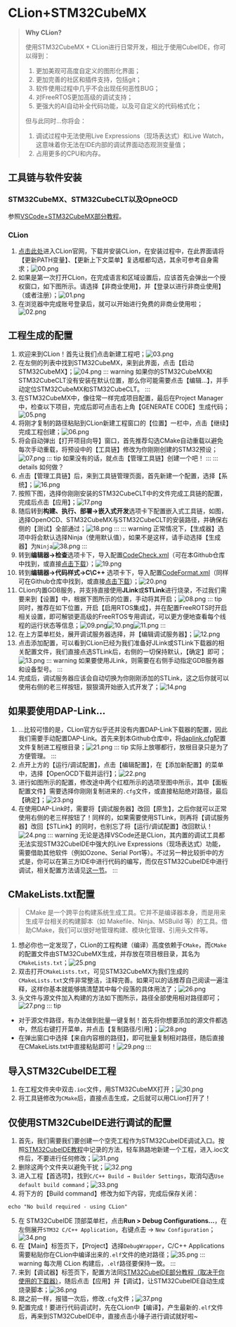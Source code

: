 # CLion+STM32CubeMX
> **Why CLion?**
>
> 使用STM32CubeMX + CLion进行日常开发，相比于使用CubeIDE，你可以得到：
> 1. 更加美观可高度自定义的图形化界面；
> 2. 更加完善的社区和插件支持，包括git；
> 3. 软件使用过程中几乎不会出现任何恶性BUG；
> 4. 对FreeRTOS更加高级的调试支持；
> 5. 更强大的AI自动补全代码功能，以及可自定义的代码格式化；
> 
> 但与此同时...你将会：
> 1. 调试过程中无法使用Live Expressions（现场表达式）和Live Watch，这意味着你无法在IDE内部的调试界面动态观测变量值；
> 2. 占用更多的CPU和内存。

## 工具链与软件安装

### STM32CubeMX、STM32CubeCLT以及OpneOCD

参照[VSCode+STM32CubeMX部分教程](/教程/正文/IDE/VSCode.md)。

### CLion

1. [点击此处](https://www.jetbrains.com.cn/clion/)进入CLion官网，下载并安装CLion，在安装过程中，在此界面请将【更新PATH变量】、【更新上下文菜单】复选框都勾选，其余可参考自身需求；![00.png](../../../images/IDE/CLion/00.png)
2. 如果是第一次打开CLion，在完成语言和区域设置后，应该首先会弹出一个授权窗口，如下图所示。请选择【非商业使用】，并【登录以进行非商业使用】（或者注册）；![01.png](../../../images/IDE/CLion/01.png)
3. 在浏览器中完成账号登录后，就可以开始进行免费的非商业使用啦；![02.png](../../../images/IDE/CLion/02.png)

## 工程生成的配置

1. 欢迎来到CLion！首先让我们点击新建工程吧；![03.png](../../../images/IDE/CLion/03.png)
2. 在左侧的列表中找到STM32CubeMX，来到此界面，点击【启动STM32CubeMX】；![04.png](../../../images/IDE/CLion/04.png)
::: warning
如果你的STM32CubeMX和STM32CubeCLT没有安装在默认位置，那么你可能需要点击【编辑...】，并手动定位STM32CubeMX和STM32CubeCLT。
:::
3. 在STM32CubeMX中，像往常一样完成项目配置，最后在Project Manager中，检查以下项目，完成后即可点击右上角【GENERATE CODE】生成代码；![05.png](../../../images/IDE/CLion/05.png)
4. 将刚才复制的路径粘贴到CLion新建工程窗口的【位置】一栏中，点击【继续】完成工程创建；![06.png](../../../images/IDE/CLion/06.png)
5. 将会自动弹出【打开项目向导】窗口，首先推荐勾选CMake自动重载以避免每次手动重载，将预设中的【工具链】修改为你刚刚创建的STM32预设；![07.png](../../../images/IDE/CLion/07.png)
::: tip
如果没有的话，就点击【管理工具链】创建一个吧！
:::
::: details 如何做？
1. 点击【管理工具链】后，来到工具链管理页面，首先新建一个配置，选择【系统】；![16.png](../../../images/IDE/CLion/16.png)
2. 按照下图，选择你刚刚安装的STM32CubeCLT中的文件完成工具链的配置，完成后点击【应用】；![17.png](../../../images/IDE/CLion/17.png)
3. 随后转到**构建、执行、部署→嵌入式开发**选项卡下配置嵌入式工具链，如图，选择OpenOCD、STM32CubeMX与STM32CubeCLT的安装路径，并确保右侧的【测试】全部通过；![18.png](../../../images/IDE/CLion/18.png)
:::
::: warning
正常情况下，【生成器】选项中将会默认选择Ninja（使用默认值），如果不是这样，请手动选择【生成器】为`Ninja`![38.png](../../../images/IDE/CLion/38.png)
:::
6. <Badge type="warning" text="可选步骤" />转到**编辑器→检查**选项卡下，导入配置[CodeCheck.xml](https://github.com/SUT-DTS/SUT-DTS.github.io/blob/db7044fd90bd89034067e8a7a245372294fb69b9/CLion_dev_env/CodeCheck.xml)（可在本Github仓库中找到，或直接[点击下载](https://github.com/SUT-DTS/SUT-DTS.github.io/releases/download/Ver.CH1.10-B/CLion_dev_env.zip)）；![19.png](../../../images/IDE/CLion/19.png)
7. <Badge type="warning" text="可选步骤" />转到**编辑器→代码样式→C\C++** 选项卡下，导入配置[CodeFormat.xml](https://github.com/SUT-DTS/SUT-DTS.github.io/blob/db7044fd90bd89034067e8a7a245372294fb69b9/CLion_dev_env/CodeFormat.xml)（同样可在Github仓库中找到，或直接[点击下载](https://github.com/SUT-DTS/SUT-DTS.github.io/releases/download/Ver.CH1.10-B/CLion_dev_env.zip)）；![20.png](../../../images/IDE/CLion/20.png)
8. CLion内置GDB服务，并支持直接使用**JLink**或**STLink**进行烧录，不过我们需要来到【设置】中，根据下图所示的位置，手动将其开启；![08.png](../../../images/IDE/CLion/08.png)
::: tip
同时，推荐在如下位置，开启【启用RTOS集成】，并在配置FreeROTS时开启相关设置，即可解锁更高级的FreeRTOS专用调试，可以更方便地查看每个线程的运行状态等信息；![09.png](../../../images/IDE/CLion/09.png)![10.png](../../../images/IDE/CLion/10.png)![11.png](../../../images/IDE/CLion/11.png)
:::
9. 在上方菜单栏处，展开调试服务器选择，并【编辑调试服务器】；![12.png](../../../images/IDE/CLion/12.png)
10. 点击添加配置，可以看到CLion已经为我们准备好JLink或STLink下载器的相关配置文件，我们直接点选STLink后，右侧的一切保持默认，【确定】即可；![13.png](../../../images/IDE/CLion/13.png)
::: warning
如果要使用JLink，则需要在右侧手动指定GDB服务器和设备型号。
:::
11. 完成后，调试服务器应该会自动切换为你刚刚添加的STLink，这之后你就可以使用右侧的老三样按钮，狠狠滴开始嵌入式开发了；![14.png](../../../images/IDE/CLion/14.png)

## 如果要使用DAP-Link...

1. ...比较可惜的是，CLion官方似乎还并没有内置DAP-Link下载器的配置，因此我们需要手动配置DAP-Link。首先来到本Github仓库中，将[daplink.cfg](https://github.com/SUT-DTS/SUT-DTS.github.io/blob/db7044fd90bd89034067e8a7a245372294fb69b9/CLion_dev_env/daplink.cfg)配置文件复制进工程根目录；![21.png](../../../images/IDE/CLion/21.png)
::: tip
实际上放哪都行，放根目录只是为了方便管理。
:::
2. 点开上方的【运行/调试配置】，点击【编辑配置】，在【添加新配置】的菜单中，选择【OpenOCD下载并运行】；![22.png](../../../images/IDE/CLion/22.png)
3. 进行如图所示的配置，修改途中两个红框所示的选项至图中所示，其中【面板配置文件】需要选择你刚刚复制进来的`.cfg`文件，或直接粘贴绝对路径，最后【确定】；![23.png](../../../images/IDE/CLion/23.png)
4. 在使用DAP-Link时，需要将【调试服务器】改回【原生】，之后你就可以正常使用右侧的老三样按钮了！同样的，如果需要使用STLink，则再将【调试服务器】改回【STLink】的同时，也别忘了将【运行/调试配置】改回默认！![24.png](../../../images/IDE/CLion/24.png)
::: warning
无论是选择VSCode还是CLion，其内置的调试工具都无法实现STM32CubeIDE中强大的Live Expressions（现场表达式）功能，需要借助其他软件（例如Ozone、Serial Port等）。不过另一种比较折中的方式是，你可以在第三方IDE中进行代码的编写，而仅在STM32CubeIDE中进行调试，相关配置方法请见[这一节](/教程/正文/IDE/CLion#仅使用stm32cubeide进行调试的配置)。
:::

## CMakeLists.txt配置

> CMake 是一个跨平台构建系统生成工具。它并不是编译器本身，而是用来生成平台相关的构建脚本（如 Makefile、Ninja、MSBuild 等）的工具。借助CMake，我们可以很好地管理构建、模块化管理、引用头文件等。

1. 想必你也一定发现了，CLion的工程构建（编译）高度依赖于`CMake`，而`CMake`的配置文件由STM32CubeMX生成，并存放在项目根目录，其名为`CMakeLists.txt`；![25.png](../../../images/IDE/CLion/25.png)
2. 双击打开`CMakeLists.txt`，可见STM32CubeMX为我们生成的`CMakeLists.txt`文件非常整洁，注释完善。如果可以的话推荐自己阅读一遍注释，这样你基本就能够搞清楚其中每个段落的具体用法了；![26.png](../../../images/IDE/CLion/26.png)
3. 头文件与源文件加入构建的方法如下图所示，路径全部使用相对路径即可；![27.png](../../../images/IDE/CLion/27.png)
::: tip
- 对于源文件路径，有办法做到批量一键复制！首先将你想要添加的源文件都选中，然后右键打开菜单，并点击【复制路径/引用】；![28.png](../../../images/IDE/CLion/28.png)
- 在弹出窗口中选择【来自内容根的路径】，即可批量复制相对路径，随后直接在CMakeLists.txt中直接粘贴即可！![29.png](../../../images/IDE/CLion/29.png)
:::

## 导入STM32CubeIDE工程

1. 在工程文件夹中双击`.ioc`文件，用STM32CubeMX打开；![30.png](../../../images/IDE/CLion/30.png)
2. 将工具链修改为`CMake`后，直接点击生成，之后就可以用CLion打开了！

## 仅使用STM32CubeIDE进行调试的配置

1. 首先，我们需要我们要创建一个空壳工程作为STM32CubeIDE调试入口。按照[STM32CubeIDE教程](/教程/正文/IDE/STM32CubeIDE#项目基本配置)中记录的方法，轻车熟路地新建一个工程，进入.ioc文件后，不要进行任何修改；![31.png](../../../images/IDE/CLion/31.png)
2. 删除这两个文件夹以避免干扰；![32.png](../../../images/IDE/CLion/32.png)
3. 进入工程【首选项】，找到`C/C++ Build → Builder Settings`，取消勾选`Use default build command`；![33.png](../../../images/IDE/CLion/33.png)
4. 将下方的【Build command】修改为如下内容，完成后保存关闭：
```
echo "No build required - using CLion"
```
5. 在 STM32CubeIDE 顶部菜单栏，点击**Run > Debug Configurations...**，在左侧展开`STM32 C/C++ Application`，右键点击 → `New Configuration`；![34.png](../../../images/IDE/CLion/34.png)
6. 在【Main】标签页下，【Project】选择`DebugWrapper`，C/C++ Applications需要粘贴你在CLion中编译出来的`.elf`文件的绝对路径；![35.png](../../../images/IDE/CLion/35.png)
::: warning
每次用 CLion 构建后，`.elf`路径要保持一致。
:::
7. 来到【调试器】标签页下，配置方法同[STM32CubeIDE部分教程（取决于你使用的下载器）](/教程/正文/IDE/STM32CubeIDE#使用dap-link下载、调试程序到单片机)，随后点击【应用】并【调试】，让STM32CubeIDE自动生成烧录脚本；![36.png](../../../images/IDE/CLion/36.png)
8. 跟之前一样，报错一次后，修改`.cfg`文件；![37.png](../../../images/IDE/CLion/37.png)
9. 配置完成！要进行代码调试时，先在CLion中【编译】，产生最新的`.elf`文件后，再来到STM32CubeIDE中，直接点击小锤子进行调试就好啦~